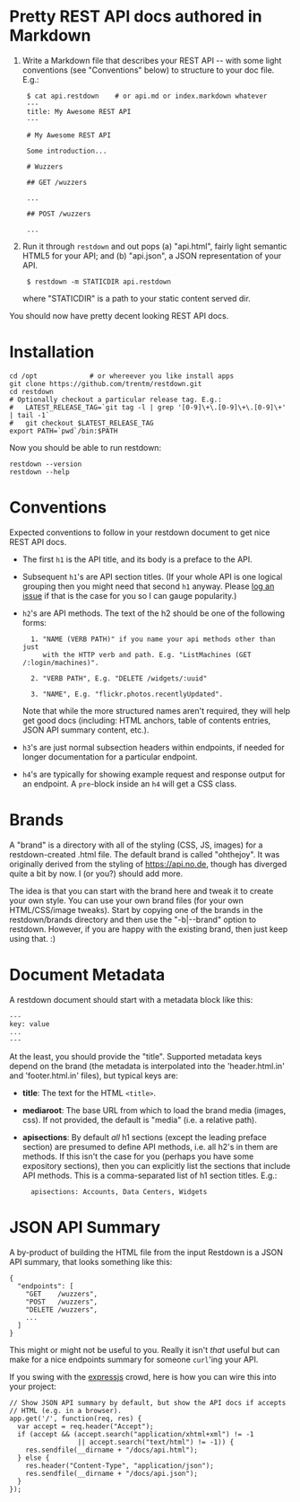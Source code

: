 # Pretty REST API docs authored in Markdown

1. Write a Markdown file that describes your REST API -- with some light
   conventions (see "Conventions" below) to structure to your doc file. E.g.:
   
        $ cat api.restdown    # or api.md or index.markdown whatever
        ---
        title: My Awesome REST API
        ---
        
        # My Awesome REST API
        
        Some introduction...
        
        # Wuzzers
        
        ## GET /wuzzers
        
        ...

        ## POST /wuzzers
        
        ...

2. Run it through `restdown` and out pops (a) "api.html", fairly light semantic
   HTML5 for your API; and (b) "api.json", a JSON representation of your API.
   
        $ restdown -m STATICDIR api.restdown

   where "STATICDIR" is a path to your static content served dir.

You should now have pretty decent looking REST API docs.


# Installation

    cd /opt             # or whereever you like install apps
    git clone https://github.com/trentm/restdown.git
    cd restdown
    # Optionally checkout a particular release tag. E.g.:
    #   LATEST_RELEASE_TAG=`git tag -l | grep '[0-9]\+\.[0-9]\+\.[0-9]\+' | tail -1`
    #   git checkout $LATEST_RELEASE_TAG
    export PATH=`pwd`/bin:$PATH

Now you should be able to run restdown:

    restdown --version
    restdown --help



# Conventions

Expected conventions to follow in your restdown document to get nice REST
API docs.

- The first `h1` is the API title, and its body is a preface to the API.

- Subsequent `h1`'s are API section titles. (If your whole API is one logical
  grouping then you might need that second `h1` anyway. Please [log an
  issue](https://github.com/trentm/restdown/issues) if that is the case
  for you so I can gauge popularity.)

- `h2`'s are API methods. The text of the h2 should be one of the following
  forms:
  
        1. "NAME (VERB PATH)" if you name your api methods other than just
           with the HTTP verb and path. E.g. "ListMachines (GET /:login/machines)".

        2. "VERB PATH", E.g. "DELETE /widgets/:uuid"
        
        3. "NAME", E.g. "flickr.photos.recentlyUpdated".

  Note that while the more structured names aren't required, they will help
  get good docs (including: HTML anchors, table of contents entries,
  JSON API summary content, etc.).
  
- `h3`'s are just normal subsection headers within endpoints, if needed for
  longer documentation for a particular endpoint.

- `h4`'s are typically for showing example request and response output for
  an endpoint. A `pre`-block inside an `h4` will get a CSS class.



# Brands

A "brand" is a directory with all of the styling (CSS, JS, images) for a
restdown-created .html file. The default brand is called "ohthejoy". It was
originally derived from the styling of <https://api.no.de>, though has
diverged quite a bit by now. I (or you?) should add more.

The idea is that you can start with the brand here and tweak it to create your
own style. You can use your own brand files (for your own HTML/CSS/image
tweaks). Start by copying one of the brands in the restdown/brands directory
and then use the "-b|--brand" option to restdown. However, if you are happy
with the existing brand, then just keep using that. :)



# Document Metadata

A restdown document should start with a metadata block like this:

    ---
    key: value
    ...
    ---

At the least, you should provide the "title". Supported metadata keys
depend on the brand (the metadata is interpolated into the 'header.html.in'
and 'footer.html.in' files), but typical keys are:

- **title**: The text for the HTML `<title>`.

- **mediaroot**: The base URL from which to load the brand media (images, css).
  If not provided, the default is "media" (i.e. a relative path).

- **apisections**: By default *all* h1 sections (except the leading preface section)
  are presumed to define API methods, i.e. all h2's in them are methods. If
  this isn't the case for you (perhaps you have some expository sections),
  then you can explicitly list the sections that include API methods. This
  is a comma-separated list of h1 section titles. E.g.:
  
        apisections: Accounts, Data Centers, Widgets



# JSON API Summary

A by-product of building the HTML file from the input Restdown is a JSON
API summary, that looks something like this:

    {
      "endpoints": [
        "GET    /wuzzers", 
        "POST   /wuzzers", 
        "DELETE /wuzzers",
        ...
      ]
    }

This might or might not be useful to you. Really it isn't *that* useful
but can make for a nice endpoints summary for someone `curl`'ing your API.

If you swing with the [expressjs](http://expressjs.com) crowd, here is how
you can wire this into your project:

    // Show JSON API summary by default, but show the API docs if accepts
    // HTML (e.g. in a browser).
    app.get('/', function(req, res) {
      var accept = req.header("Accept");
      if (accept && (accept.search("application/xhtml+xml") != -1
                     || accept.search("text/html") != -1)) {
        res.sendfile(__dirname + "/docs/api.html");
      } else {
        res.header("Content-Type", "application/json");
        res.sendfile(__dirname + "/docs/api.json");
      }
    });

